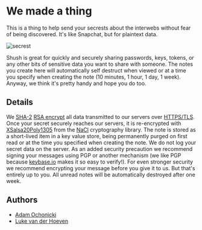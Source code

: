 # We made a thing

This is a thing to help send your secrests about the interwebs without fear of being discovered. It's like Snapchat, but for plaintext data.

![secrest](https://camo.githubusercontent.com/ad1159fe56dc2ff04791f2716d21abfa8a7a03c9/687474703a2f2f636c2e6c792f696d6167652f325232763365306b313432662f7365616372657374732e6a7067)

Shush is great for quickly and securely sharing passwords, keys, tokens, or any other bits of sensitive data you want to share with someone. The notes you create here will automatically self destruct when viewed or at a time you specify when creating the note (10 minutes, 1 hour, 1 day, 1 week). Anyway, we think it's pretty handy and hope you do too.

## Details

We [SHA-2](https://en.wikipedia.org/wiki/SHA-2) [RSA encrypt](https://en.wikipedia.org/wiki/RSA_%28cryptosystem%29) all data transmitted to our servers over [HTTPS/TLS](https://en.wikipedia.org/wiki/Transport_Layer_Security). Once your secret securely reaches our servers, it is re-encrypted with [XSalsa20](https://en.wikipedia.org/wiki/Salsa20)[Poly1305](https://en.wikipedia.org/wiki/Poly1305-AES) from the [NaCl](http://nacl.cr.yp.to/valid.html) cryptography library. The note is stored as a short-lived item in a key value store, being permanently purged on first read or at the time you specified when creating the note. We do not log your secret data on the server. As an added security precaution we recommend signing your messages using PGP or another mechanism (we like PGP because [keybase.io](https://keybase.io) makes it so easy to verify!). For even stronger security we recommend encrypting your message before you give it to us. But that's entirely up to you. All unread notes will be automatically destroyed after one week.

## Authors


- [Adam Ochonicki](https://github.com/fromonesrc)
- [Luke van der Hoeven](https://github.com/plukevdh)

